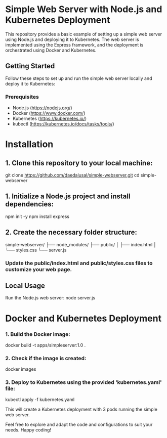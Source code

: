# Simple Web Server with Node.js and Kubernetes Deployment

This repository provides a basic example of setting up a simple web server using Node.js and deploying it to Kubernetes. The web server is implemented using the Express framework, and the deployment is orchestrated using Docker and Kubernetes.

## Getting Started

Follow these steps to set up and run the simple web server locally and deploy it to Kubernetes:

### Prerequisites

- Node.js (https://nodejs.org/)
- Docker (https://www.docker.com/)
- Kubernetes (https://kubernetes.io/)
- kubectl (https://kubernetes.io/docs/tasks/tools/)

# Installation

## 1. Clone this repository to your local machine:

   git clone https://github.com/daedalusal/simple-webserver.git
   cd simple-webserver
## 1. Initialize a Node.js project and install dependencies:
npm init -y
npm install express
## 2. Create the necessary folder structure:
simple-webserver/
├── node_modules/
├── public/
│   ├── index.html
│   └── styles.css
└── server.js
### Update the __public/index.html__ and __public/styles.css__ files to customize your web page.

## Local Usage ##
Run the Node.js web server:
node server.js
# Docker and Kubernetes Deployment

### 1. Build the Docker image:
   docker build -t apps/simpleserver:1.0 .
### 2. Check if the image is created:
   docker images
###  3. Deploy to Kubernetes using the provided 'kubernetes.yaml' file:
   kubectl apply -f kubernetes.yaml

This will create a Kubernetes deployment with 3 pods running the simple web server.

Feel free to explore and adapt the code and configurations to suit your needs. Happy coding!
